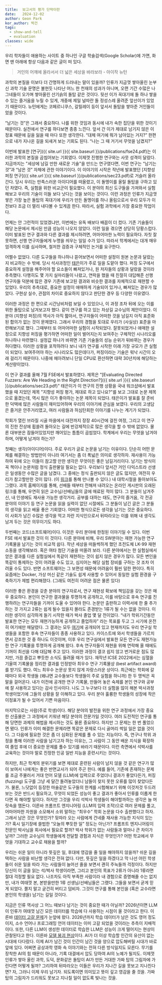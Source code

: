 ```yaml
---
title:  보고서의 평가 단락이란
date:   2024-12-02
author: Geon Park
kor_author: 박건
tags:
  - show-and-tell
  - evaluation
classes: wide
---
```


우리 학자들이 애용하는 사이트 중 하나인 구글 학술검색(Google Scholar)에 가면,
화면 맨 아래에 항상 다음과 같은 글이 떠 있다.

> 거인의 어깨에 올라서서 더 넓은 세상을 바라보라 - 아이작 뉴턴

과학의 본질을 이보다 더 간명하게 드러내는 말이 있을까?
인류가 지금껏 쌓아올린 눈부신 과학 기술 문명은 불현듯 나타난 어느 한 천재의 성과가 아니며,
오랜 기간 수많은 나그네들이 오가며 쌓아올린 산기슭의 돌탑 같은 것이다.
뒷선 이가 꼭대기에 돌 하나 쌓을 수 있는 즐거움을 누릴 수 있게,
개중에 제일 널따란 돌 정성스레 올려준 앞선이가 있었기 때문이다.
뉴턴에게는 코페르니쿠스, 갈릴레이 등이 앞서서 돌탑을 쌓아준 거인들이었을 것이다.

“남기는 것”은 그래서 중요하다. 나를 위한 것임과 동시에 내가 속한 집단을 위한 것이기 때문이다.
실전에서 연구를 하다보면 종종 느낀다.
앞서 간 이가 제대로 남기지 않은 이정표 때문에 길을 잃을 때 마다 또한 생각한다.
“대체 여기에 뭐가 남아있는 거지?”
한편으로 내가 지나온 길을 되새겨 보는 기회도 된다.
“나는 그 때 거기서 무엇을 남겼지?”

이번에 발표한 [연구]({{ site.url }}{{ site.baseurl }}/publications/fse24.pdf)는 이러한 과학의 본질을 곱씹어보는 기회였다.
이제껏 진행한 연구와는 사뭇 성격이 달랐다.
지금까지는 "세상에 남길 만한 새로운 기술"을 만드는 연구였다면,
이번 연구는 “남기는 것”과 “남은 것” 자체에 관한 이야기이다.
이 이야기의 시작은 작년에 발표했던 [지향성 퍼징 연구]({{ site.url }}{{ site.baseurl }}/publications/sec23.pdf)로 거슬러 올라간다.
당시 우리는 만족스러운 아이디어를 떠올렸고, 이 돌멩이를 올릴 돌탑을 구하고 있던 차였다.
즉, 실험을 위한 비교군이 필요했다. 이 분야의 최신 도구들을 가져와서 실험해보고 우리의 기술이
이들 보다 낫다는 것을 보이는 것이다.
이런 과정은 인류가 지금껏 쌓은 가장 높은 돌탑의 꼭대기에 우리가 만든 돌멩이를 하나 올림으로서
우리 모두가 이전보다 조금 더 멀리 내다볼 수 있게끔 한다.
따라서, 실험 과학에서 가장 중요한 작업이다.

언제는 안 그런적이 있었겠냐만, 이번에는 유독 배보다 배꼽이 더 컸다.
기존 기술들이 해당 논문에서 제시된 만큼 성능이 나오지 않았다.
이런 일을 겪으면 상당히 당황스럽다. 이미 발표된 연구 결과와 다른 결과를 제시하려면,
어마어마한 노력이 필요하다. 자칫 잘못하면, 선행 연구자들에게 누명을 씌우는 일일 수가 있다.
따라서 학계에서는 대개 매우 엄격하게 이를 심사하며, 철저한 검증과 구체적인 논거를 요구한다.

어쩔수 없었다. 다른 도구들을 하나하나 뜯어보면서 어떠한 설정이 원본 논문과 달랐는지 비교하는 수 밖에.
당시 석사과정인 [태은](https://goodtaeeun.github.io)이가 주로 일을 도맡아 했다. 퍼징 도구에서 중요하게 설정을 해주어야 할 요소들이 빠져있거나, 원 저자들의 상황과 달랐을 것이라 추측했다.
다행히도 몇 가지 실마리들이 나왔고, 연락을 했을 때 친절히 대답해준 선행 연구자들 덕분에 많은 경우 기존에 보고된 결과와 비슷한 결과를 자체적으로 재현할 수 있었다.
우리의 추측대로, 중요한 설정이 애매하게 기술되어 있거나, 빠져있는 경우가 많았다.
구현상 실수, 관점의 차이로 중요하지 않다고 판단한 경우 등 다양한 이유였다.

이러한 과정은 한 편으로 시간낭비처럼 보일 수 있었으나, 이 과정 조차 뒤에 오는 이를 위한 돌탑으로 남겨보고자 했다.
같이 연구를 하고 있는 차상길 교수님의 제안이었다. 이 분야 (지향성 퍼징)의 역사가 아직 짧아서, 연구자들이 어떠한 것을
남길지 아직 표준화된 합의가 없는 것이 문제였다. 그래서 우리의 경험을 토대로 우리가 (사실상) 표준을 마련해보기로 했다.
그때부터 또 어마어마한 실험이 시작되었다. 잘못되었거나 애매한 설정으로 지향성 퍼징을 평가하면 어떠한 일이 벌어지는지 보여주는 구체적인 시나리오를 하나하나 마련했다.
설정값 하나가 바뀌면 기존 기술들의 성능 순위가 뒤바뀌는 경우가 허다했다.
이러한 상황을 포착하려다 보니 내가 연구를 시작한 이래 가장 규모가 큰 실험이 되었다.
보여주어야 하는 시나리오도 많은데다가, 퍼징이라는 기술은 워낙 시간이 오래 걸리기 때문이다.
나중에 헤아려보니 단일 CPU로 환산하면 대략 30년치에 해당하는 계산량이었다.

이 연구 결과를 올해 7월 FSE에서 발표하였다.
제목은 "[Evaluating Directed Fuzzers: Are We Heading in the Right Direction?]({{ site.url }}{{ site.baseurl }}/publications/sec23.pdf)"
태은이가 이 연구의 진행 상황을 국내 워크샵에서 발표했을 때 지었던 제목 "지향성 퍼징 평가, 제대로 하고 있나요?"를 보고
그대로 논문 제목으로 옮겼는데, 역시 많은 이가 좋아하는 논문 제목이 되었다.
태은이가 발표를 잘 준비한 덕택에 많은 사람들이 재미있어하며 우리의 이야기에 관심을 보였다.
우리의 고생담은 즐거운 안주거리였고, 여러 사람들과 허심탄회한 이야기를 나누는 계기가 되었다.

학회가 열린 브라질 시골 마을에서 대전까지 장장 40시간에 걸친 여정, 그리고 이 연구의 진한 잔상에 휩쓸려
돌아오는 길에 반강제적으로 많은 생각을 할 수 밖에 없었다.
물론 대부분은 잠들어있었지만 깨어있는 틈틈이 곱씹었다.
학계에서 우리는 무엇을 남겨야 하며, 어떻게 남겨야 하는가?

첫째는 생각(아이디어)이다. 주로 우리가 글로 논문을 남기는 이유이다. 단순히 어떤 문제를 해결하는 방법만이 아니라 여기서는 좀 더 폭넓은 의미로 생각하자.
재사용이 가능하여 뒤에 오는 이들이 참고할 만한 생각은 무엇이든 좋은 남길거리이다.
남기는 방식이 꼭 책이나 논문처럼 정식 출판물일 필요는 없다.
우리보다 앞서간 거인 다익스트라 선생은 일생동안 수많은 글을 남겼다. 그 중에는 정식 출판되지 않은 글도 많지만, 여전히 우리가 참고할만한 것이 많다. (이 [링크](https://www.cs.utexas.edu/~EWD/)를 통해 만나볼 수 있다.)
내 대학시절을 돌아보아도 그랬다.
과목 홈페이지를 통해, 선배들 때부터 전해져 내려오는 온라인 게시판의 오래된 링크를 통해, 우연히 읽은 교수님/선배님들의 글에 매료된 적이 많다.
그 분들이 남겨주신, 내 인생에도 재사용 가능한 생각거리.
공부를 대하는 태도, 연구의 즐거움, 각 전공 분야의 이야기 등 연구 논문을 읽을 실력이 없던 시절에도 그 분들이 남긴 글은
그 분들의 생각을 읽고 배울 좋은 기회였다.
어떠한 형식으로든 생각을 남기는 것은 중요하다.
이 사회가 남긴 수많은 생각을 먹고 자란 지식인으로서 뒤따라오는 이를 위해 내 생각도 남겨 두는 것은 의무이기도 하다.

두번째는 코드(소프트웨어)이다. 이것은 우리 분야에 한정된 이야기일 수 있다. 이번 FSE 에서 발표한 것이 이 것이다. 다른 분야에 비해, 우리 SW분야는 재현 가능한 연구 기록물을 남기는 것이 비교적 쉽다.
작년 세상을 떠들썩하게 했던 초전도체 LK-99 재현 소동을 생각해보라. 혹은 여타 첨단 기술을 떠올려 보라. 다른 분야에서는 한 실험실에서 얻은 결과를 다른 실험실에서 똑같이 재현하는 것이 쉽지 않은 경우가 많다.
모든 변인을 똑같이 통제하는 것이 어려울 수도 있고, 심지어는 해당 실험 장비를 구하는 것 조차 어려울 수도 있다.
반면 소프트웨어는 그 보편성 때문에 어려움이 훨씬 덜한 편이다. 특히 요즘에는 Docker, 가상 머신 같은 기술도 쉽게 사용할 수 있어서 동일한 실험 환경을 구축하기가 제법 편리해졌다. (그래도 여전히 어려운 점은 물론 있다)

이러한 좋은 환경을 갖춘 분야의 연구자로서, 연구 재현성 확보에 책임감을 갖는 것은 매우 중요하다.
본인이 연구한 결과물을 투명하게 공개하고, 이를 바탕으로 후속 연구를 진행하려는 연구자들을 기꺼이 도울 수 있어야 한다.
논문만 출판하고 이력서에 한 줄 추가하는 것 가지고 2류는 쉽게 될수 있을지 몰라도 존경받는 1류가 될 수는 없을 것이다.
이러한 생각이 심각하게 들기 시작한 때가 박사 졸업 몇 달 전이었다.
“내가 학위기간동안 발표한 연구는 모두 재현가능하게 공개하고 졸업하자” 라는 목표를 두고 그 시기에 온전히 여기에만 매달렸다.
그 결과는 모두 [여기](https://github.com/prosyslab/sparrow)에 공개되어 있고 현재까지도 우리 연구실 학생들을 포함한
후속 연구자들이 종종 사용하고 있다.
카이스트에 와서 학생들을 가르치면서 강조한 것 중 하나도 이것이며, 이후 우리 연구실에서 발표한 모든 연구도 재현가능한 연구 기록물을 투명하게 공개해 왔다.
후속 연구자들이 재현을 위해 연락해 올 때에도 기꺼이 최선을 다해 대답해 주고 있다.
이러한 과정이 결코 쉽지 않고 번거로운 점도 많지만, 가끔 즐겁고 뿌듯한 소식도 들려올 때가 있다.
재작년 ICSE 2022에서는 심혈을 기울여 기록물을 정리한 결과를 인정받아 최우수 연구 기록물상 (best artifact award)를 받기도 했다.
여느 최우수 논문상 못지 않게 자랑스러운 상이다.
최근에는 학회에 갈 때마다 외국 학생들 (왜냐면 교수들보다 학생들이 주로 실험을 하니까) 한 두 명씩은 꼭 말을 걸어온다.
내가 이전에 공개한 연구 기록물, 만들어 놓은 숙제를 본인 연구와 공부에 잘 사용하고 있다는 감사 인사이다.
나도 그 누구보다 더 실험을 많이 해본 박사과정 학생이었기에 그들의 상황을 잘 이해하고 있다.
우리 분야 훌륭한 학생들의 성장에 작은 이정표가 될 수 있어서 기쁜 마음이다.

마지막으로는 사람(주로 학생)이다. 해당 분야의 발전을 위한 연구 과정에서 가장 중요한 산출물은 그 과정에서 키워낸 해당 분야의 전문가일 것이다.
여러 도전적인 연구를 통해 당면한 과제의 해법을 제시하는 것도 물론 중요하다. 하지만 그 문제는 한 번 풀었으면 됐다.
인류가 이미 해결한 문제라면 똑같은 문제로 다시 골머리 썩일 일은 없을 것이다.
그 다음에 필요한 것은 좀 더 심화된 문제를 풀 수 있는 지능이다.
즉, 연구나 학위 과정을 통해 이러한 사람을 남기고자 하는 이유는, 그 사람이 그 동안 배운 지식을 확장하여 졸업 후에 더 중요한 문제를 풀수 있기를 바라기 때문이다.
이런 측면에서 석박사를 교육하는 것이야 말로 진정한 인공 일반 지능을 훈련시키는 것이다.

하지만, 최근 학계의 분위기를 보면 제대로 훈련된 사람이 남지 않을 것 같은 연구가 많이 보여서 나에게는 좋은 반면교사가 되어 주곤 한다.
예를 들어, 기존에 존재하는 문제를 조금 주물러서 거대 언어 모델 (LLM)에 입력으로 주었더니 결과가 좋았다든가, 퍼징 (fuzzing) 도구를 그냥 세 달간 돌려놓았더니 남들이 찾지 못한 오류를 많이 찾았다든가.
물론, 느닷없이 등장한 마술같은 도구들의 한계를 시험해보기 위해 이것저것 두드려보는 것은 반드시 필요하고, 무엇이 되었든 성능이 좋고 결과가 좋아서 인류를 이롭게 한다면 꼭 해야할 일이다.
하지만 그것을 우리 석박사 학생들이 해야할까하는 생각은 늘 머릿속을 맴돈다.
이른바 프롬프트 엔지니어링 (LLM의 입력 조작)으로 여러 문제를 풀고, 어마어마한 자원을 소모해서 소위 말하는 “최우수” 학회 논문을 다수 출판했다고 하자. 그래서 남은 것은 무엇인가?
뒷따라 오는 사람에게 건네줄 재사용 가능한 지식이 있는가? 혹시 일기장에 쓸법한 “오늘의 뿌듯한 일” 정도는 아닌가?
프롬프트 엔지니어링이 전문인 박사님을 회사에서 필요로 할까? 박사 학위가 없는 사람들과 얼마나 큰 차이가 날까? 그러한 교수님이 학생들에게 전달할 경험과 지식은 무엇인가?
어떤 학교에서 무엇을 기대하고 교수로 채용을 할까?

우리는 쉬운 일이 아니라 뜻깊은 일, 후대에 영감을 줄 일을 해야하지 않을까?
쉬운 길을 택하는 사람을 비난할 생각은 전혀 없다. 다만, 뜻깊은 일을 하겠다고 막 나선 어린 학생들이 쉬운 일을 따라 가는 사람들이 늘어선 줄을 보면서 괜히 주눅들까 걱정이다.
하지만 당신이 이 글을 읽는 석/박사 학생이라면, 그리고 본인의 목표가 2류가 아니라 1류라면 절대 걱정할 필요 없다.
나조차도 아직 부족한 사람이라 내 경험으로 증명해줄 수는 없지만, 내가 여태껏 본, 본받을만한 1류 선생님/선배님들은 그랬다.
그들을 보면서 굳게 믿게 되었다. 쫄지 말고 굳건히 버티고 덤비자.
그것이 연구를 통해 본인을 (혹은 교수라면 본인의 학생을) 남기는 길일 것이다.

지금은 인류 역사상 그 어느 때보다 남기는 것이 중요한 때가 아닐까?
2026년이면 LLM이 인류가 여태껏 남긴 모든 데이터를 학습에 다 사용하는 시점이 올 것이라고 한다. 이른바 [데이터 고갈 문제](https://arxiv.org/abs/2211.04325)가 눈앞에 왔다.
2026년까지 학습 데이터가 남은 것도 영어 정도이지, 소수 언어나 프로그래밍 언어 데이터는 이미 고갈 되었을 것이라는 추측이 지배적이다.
또한, 다른 LLM이 생성한 데이터로 학습한 LLM은 성능이 크게 떨어지는 현상이 관찰된다고 한다. 이른바 [모델 붕괴 현상](https://www.nature.com/articles/s41586-024-07566-y)이다.
AI가 더 이상 학습할 인간의 유산이 없는 시대에 다다랐다. 이제 AI가 남긴 것이 인간이 남긴 것을 양으로 압도해버릴 시대가 바로 앞에 있다.
어쩌면 공상과학 영화 속 이야기와는 전혀 다른 방식일지도 모른다.
무기를 장착한 AI의 힘 때문이 아니라, 기록 대결에서 압도 당하여 AI의 노예가 될지도.
이제껏 인류가 쌓아 올린 과학, 도덕, 문화같은 돌탑이 AI가 만든 거대한 가짜 탑의 그림자에 가린다면 어떻게 될까?
그리하여 뒤따라오는 이들은 우리가 지나간 길을 못보고 지나친다면?
자, 그러니 이제 우리 남기자. 되도록이면 의미있고 뜻이 깊고 영감을 줄 것을.
가짜 탑의 그림자가 드리워도 못보고 지나칠 일이 없도록 빛나는 것을.
